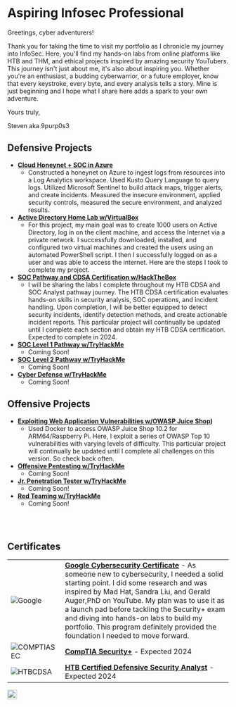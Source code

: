 <h1>Aspiring Infosec Professional</h1>

Greetings, cyber adventurers! 

Thank you for taking the time to visit my portfolio as I chronicle my journey into InfoSec. Here, you'll find my hands-on labs from online platforms like HTB and THM, and ethical projects inspired by amazing security YouTubers. This journey isn't just about me, it's also about inspiring you. Whether you're an enthusiast, a budding cyberwarrior, or a future employer, know that every keystroke, every byte, and every analysis tells a story. Mine is just beginning and I hope what I share here adds a spark to your own adventure.

Yours truly,

Steven aka 9purp0s3

<h2>Defensive Projects</h2>

- <b>[Cloud Honeynet + SOC in Azure](https://medium.com/@stevenrim/building-a-cloud-honeynet-soc-in-azure-980f84fb5147)</b>
  - Constructed a honeynet on Azure to ingest logs from resources into a Log Analytics workspace. Used Kusto Query Language to query logs. Utilized Microsoft Sentinel to build attack maps, trigger alerts, and create incidents. Measured the insecure environment, applied security controls, measured the secure environment, and analyzed results.
- <b>[Active Directory Home Lab w/VirtualBox](https://medium.com/@stevenrim/active-directory-home-lab-w-virtualbox-e07932251a9f)</b>
  - For this project, my main goal was to create 1000 users on Active Directory, log in on the client machine, and access the Internet via a private network. I successfully downloaded, installed, and configured two virtual machines and created the users using an automated PowerShell script. I then I successfully logged on as a user and was able to access the internet. Here are the steps I took to complete my project.
- <b>[SOC Pathway and CDSA Certification w/HackTheBox](https://medium.com/@stevenrim/hackthebox-certified-defensive-security-analyst-cdsa-journey-5bb5fbeaa1d7)</b>
  - I will be sharing the labs I complete throughout my HTB CDSA and SOC Analyst pathway journey. The HTB CDSA certification evaluates hands-on skills in security analysis, SOC operations, and incident handling. Upon completion, I will be better equipped to detect security incidents, identify detection methods, and create actionable incident reports. This particular project will continually be updated until I complete each section and obtain my HTB CDSA certification. Expected to complete in 2024.
- <b>[SOC Level 1 Pathway w/TryHackMe]()</b>
  - Coming Soon!
- <b>[SOC Level 2 Pathway w/TryHackMe]()</b>
  - Coming Soon!
- <b>[Cyber Defense w/TryHackMe]()</b>
  - Coming Soon!

<h2>Offensive Projects</h2>

- <b>[Exploiting Web Application Vulnerabilities w/OWASP Juice Shop](https://medium.com/@stevenrim/owasp-juice-shop-10-2-for-arm64-raspberry-pi-5-68c28c046ccd))</b>
  - Used Docker to access OWASP Juice Shop 10.2 for ARM64/Raspberry Pi. Here, I exploit a series of OWASP Top 10 vulnerabilities with varying levels of difficulty. This particular project will continually be updated until I complete all challenges on this version. So check back often.
- <b>[Offensive Pentesting w/TryHackMe]()</b>
  - Coming Soon!
- <b>[Jr. Penetration Tester w/TryHackMe]()</b>
  - Coming Soon!
- <b>[Red Teaming w/TryHackMe]()</b>
  - Coming Soon!



 
<br>
<br>



<h2>Certificates</h2>

|||
| --- | --- |
| ![Google](https://miro.medium.com/v2/resize:fit:640/format:webp/1*TI5USTloAwC_kyzlUBMUiQ.png) |<b>[Google Cybersecurity Certificate](https://www.credly.com/badges/c5dc51ac-beae-45ef-b27b-a060075191e3/)</b> - As someone new to cybersecurity, I needed a solid starting point. I did some research and was inspired by Mad Hat, Sandra Liu, and Gerald Auger,PhD on YouTube. My plan was to use it as a launch pad before tackling the Security+ exam and diving into hands-on labs to build my portfolio. This program definitely provided the foundation I needed to move forward. |
| ![COMPTIASEC](https://certwizard.com/sites/default/files/2020-04/CompTIA-Security-certwizard.png) |<b>[CompTIA Security+]()</b> - Expected 2024 |
| ![HTBCDSA](https://miro.medium.com/v2/resize:fit:720/format:webp/1*GY2tZO2L_8V1nF0bnhO_pw.png) |<b>[HTB Certified Defensive Security Analyst](https://academy.hackthebox.com/preview/certifications/htb-certified-defensive-security-analyst)</b> - Expected 2024 |


<img align="left" alt="JoshMadakor | Instagram" width="22px" src="https://camo.githubusercontent.com/77812356a8482a8660b760474ebb0f2fbf1026aa8a68121a45a31a5602c710fb/68747470733a2f2f63646e2e6a7364656c6976722e6e65742f6e706d2f73696d706c652d69636f6e734076332f69636f6e732f696e7374616772616d2e737667" data-canonical-src="https://miro.medium.com/v2/resize:fit:640/format:webp/1*TI5USTloAwC_kyzlUBMUiQ.png" style="max-width: 100%;">
